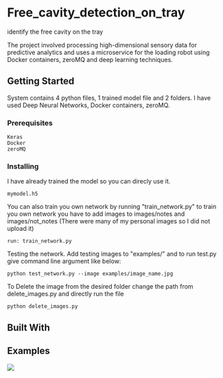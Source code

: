 # Free_cavity_detection_on_tray
identify the free cavity on the tray 

The project involved processing high-dimensional sensory data for predictive analytics and uses a microservice for the loading robot using Docker containers, zeroMQ and deep learning techniques.

## Getting Started

System contains 4 python files, 1 trained model file and 2 folders. 
I have used Deep Neural Networks, Docker containers, zeroMQ.

### Prerequisites
```
Keras
Docker
zeroMQ

```

### Installing
I have already trained the model so you can direcly use it.
```
mymodel.h5
```
You can also train you own network by running "train_network.py"
to train you own network you have to add images to images/notes and images/not_notes (There were many of my personal images so I did not upload it)
```
run: train_network.py
```
Testing the network. Add testing images to "examples/" and to run test.py give command line argument like below:
```
python test_network.py --image examples/image_name.jpg
```
To Delete the image from the desired folder change the path from delete_images.py and directly run the file
```
python delete_images.py
```

## Built With

## Examples
<img src="https://github.com/milanchodavadiya19/object_detection_on_tray-main/blob/main/freecavity/detected_result/8RKATQZ-detected-boxes.jpg">
<!-- <img src="https://github.com/milanchodavadiya19/Exam_Notes_Detection/blob/main/test2.JPG"> -->


